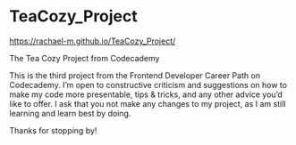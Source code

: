 # TeaCozy_Project
https://rachael-m.github.io/TeaCozy_Project/

The Tea Cozy Project from Codecademy

This is the third project from the Frontend Developer Career Path on Codecademy. I’m open to constructive criticism and suggestions on how to make my code more presentable, tips & tricks, and any other advice you’d like to offer. I ask that you not make any changes to my project, as I am still learning and learn best by doing.


Thanks for stopping by!
